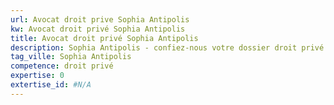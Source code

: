```yaml
---
url: Avocat droit prive Sophia Antipolis
kw: Avocat droit privé Sophia Antipolis
title: Avocat droit privé Sophia Antipolis
description: Sophia Antipolis - confiez-nous votre dossier droit privé
tag_ville: Sophia Antipolis
competence: droit privé
expertise: 0
extertise_id: #N/A
---
```

